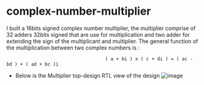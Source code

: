 # complex-number-multiplier
I built a 16bits signed complex number multiplier, the multiplier comprise of 32 adders 32bits signed that are use for multiplication and two adder for extending the sign of the multiplicant and multiplier. 
  The general function of the multiplication between two complex numbers is : 
                                        
                                        ( a + bi ) x ( c + di ) = ( ac - bd ) + ( ad + bc )i

- Below is the Multiplier top-design RTL view of the design
![image](https://user-images.githubusercontent.com/39961019/144426766-ef4fa68c-cc22-428e-af7a-99387bee49b0.png)

